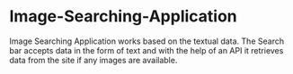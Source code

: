 # Image-Searching-Application
Image Searching Application works based on the textual data. The Search bar accepts data in the form of text and with the help of an API it  retrieves data from the site if any images are available. 
